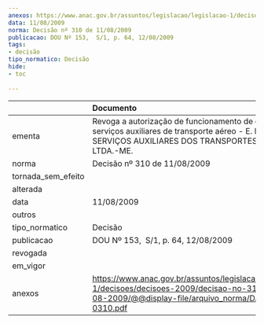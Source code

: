 ```yaml
---
anexos: https://www.anac.gov.br/assuntos/legislacao/legislacao-1/decisoes/decisoes-2009/decisao-no-310-de-11-08-2009/@@display-file/arquivo_norma/DA2009-0310.pdf
data: 11/08/2009
norma: Decisão nº 310 de 11/08/2009
publicacao: DOU Nº 153,  S/1, p. 64, 12/08/2009
tags:
- decisão
tipo_normatico: Decisão
hide: 
- toc 
 
---
```


|                    | Documento                                                                                                                                                         |
|:-------------------|:------------------------------------------------------------------------------------------------------------------------------------------------------------------|
| ementa             | Revoga a autorização de funcionamento de empresa de serviços auxiliares de transporte aéreo - E. M. LAINETTI SERVIÇOS AUXILIARES DOS TRANSPORTES AÉREOS LTDA.-ME. |
| norma              | Decisão nº 310 de 11/08/2009                                                                                                                                      |
| tornada_sem_efeito |                                                                                                                                                                   |
| alterada           |                                                                                                                                                                   |
| data               | 11/08/2009                                                                                                                                                        |
| outros             |                                                                                                                                                                   |
| tipo_normatico     | Decisão                                                                                                                                                           |
| publicacao         | DOU Nº 153,  S/1, p. 64, 12/08/2009                                                                                                                               |
| revogada           |                                                                                                                                                                   |
| em_vigor           |                                                                                                                                                                   |
| anexos             | https://www.anac.gov.br/assuntos/legislacao/legislacao-1/decisoes/decisoes-2009/decisao-no-310-de-11-08-2009/@@display-file/arquivo_norma/DA2009-0310.pdf         |